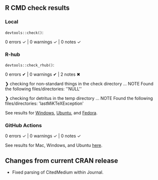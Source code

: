 ## R CMD check results

### Local

`devtools::check()`:

  0 errors ✓ | 0 warnings ✓ | 0 notes ✓

### R-hub

`devtools::check_rhub()`:

  0 errors ✔ | 0 warnings ✔ | 2 notes ✖
  
  ❯ checking for non-standard things in the check directory ... NOTE
  Found the following files/directories:
    ''NULL''
    
  ❯ checking for detritus in the temp directory ... NOTE
  Found the following files/directories:
    'lastMiKTeXException'

See results for [Windows](https://builder.r-hub.io/status/pmparser_1.0.18.tar.gz-cbd13e2f1d344d8f96f553da3b359393), [Ubuntu](https://builder.r-hub.io/status/pmparser_1.0.18.tar.gz-76519f3b70664ce1ba180286b009e7dd), and [Fedora](https://builder.r-hub.io/status/pmparser_1.0.18.tar.gz-e946f303031a4590a94f56a3dfdeb086).

### GitHub Actions

  0 errors ✓ | 0 warnings ✓ | 0 notes ✓

See results for Mac, Windows, and Ubuntu [here]().

## Changes from current CRAN release

* Fixed parsing of CitedMedium within Journal.
